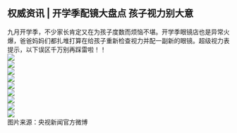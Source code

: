 ## 权威资讯 | 开学季配镜大盘点 孩子视力别大意  
九月开学季，不少家长肯定又在为孩子度数而烦恼不堪。开学季眼镜店也是异常火爆，爸爸妈妈们都扎堆打算在给孩子重新检查视力并配一副新的眼镜。超级视力表提示，以下误区千万别再踩雷啦！！  
![](http://cdncms.v-keep.cn/wp-content/uploads/2019/08/tu1.png)  
![](http://cdncms.v-keep.cn/wp-content/uploads/2019/08/tu2.png)  
![](http://cdncms.v-keep.cn/wp-content/uploads/2019/08/tu3.png)  
![](http://cdncms.v-keep.cn/wp-content/uploads/2019/08/tu4.png)  
![](http://cdncms.v-keep.cn/wp-content/uploads/2019/08/tu5.png)  
![](http://cdncms.v-keep.cn/wp-content/uploads/2019/08/tu6.png)  
![](http://cdncms.v-keep.cn/wp-content/uploads/2019/08/tu7.png)  
![](http://cdncms.v-keep.cn/wp-content/uploads/2019/08/tu8.png)  
![](http://cdncms.v-keep.cn/wp-content/uploads/2019/08/tu9.png)  
图片来源：央视新闻官方微博  
